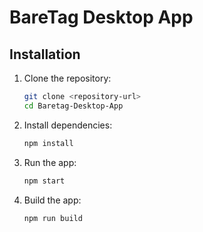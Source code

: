 # BareTag Desktop App

## Installation
1. Clone the repository:
    ```bash
    git clone <repository-url>
    cd Baretag-Desktop-App
    ```

2. Install dependencies:
    ```bash
    npm install
    ```

3. Run the app:
    ```bash
    npm start
    ```

4. Build the app:
    ```bash
    npm run build
    ```
